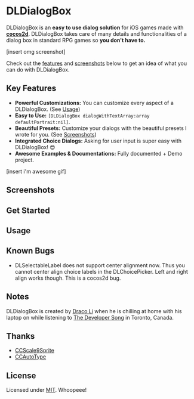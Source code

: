 # DLDialogBox

DLDialogBox is an __easy to use dialog solution__ for iOS games made with __[cocos2d](http://www.cocos2d-iphone.org/)__. DLDialogBox takes care of many details and functionalities of a dialog box in standard RPG games so __you don't have to.__ 

[insert omg screenshot]

Check out the [features](#features) and [screenshots](#screenshots) below to get an idea of what you can do with DLDialogBox.

## Key Features

- **Powerful Customizations:** You can customize every aspect of a DLDialogBox. (See [Usage](#usage))
- **Easy to Use:** `[DLDialogBox dialogWithTextArray:array defaultPortrait:nil]`.
- **Beautiful Presets:** Customize your dialogs with the beautiful presets I wrote for you. (See [Screenshots](#screenshots))
- **Integrated Choice Dialogs:** Asking for user input is super easy with DLDialogBox! :heart_eyes:
- **Awesome Examples & Documentations:** Fully documented + Demo project.

[insert i'm awesome gif]

## Screenshots

## Get Started

## Usage

## Known Bugs
- DLSelectableLabel does not support center alignment now. Thus you cannot center align choice labels in the DLChoicePicker. Left and right align works though. This is a cocos2d bug.

## Notes
DLDialogBox is created by [Draco Li](http://www.dracoli.com) when he is chilling at home with his laptop on while listening to [The Developer Song](http://www.youtube.com/watch?v=TROd29XFHY0) in Toronto, Canada.

## Thanks
- [CCScale9Sprite](https://github.com/YannickL/CCControlExtension/tree/master/CCControlExtension/CCControl/Utils)
- [CCAutoType](https://github.com/sceresia/CCAutoType)

## License
Licensed under [MIT](http://www.opensource.org/licenses/mit-license.php). Whoopeee!
